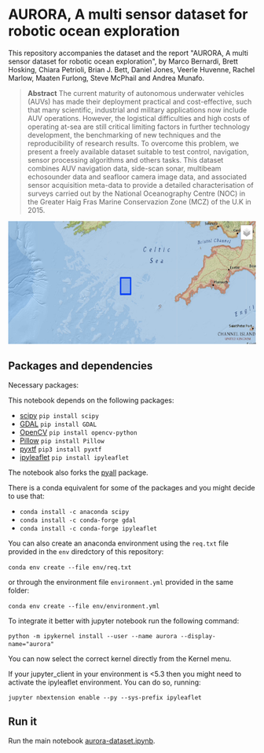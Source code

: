 # AURORA, A multi sensor dataset for robotic ocean exploration

This repository accompanies the dataset and the report "AURORA, A multi sensor dataset for robotic ocean exploration", by Marco Bernardi, Brett Hosking, Chiara Petrioli, Brian J. Bett, Daniel Jones, Veerle Huvenne, Rachel Marlow, Maaten Furlong, Steve McPhail and Andrea Munafo.

> **Abstract** The current maturity of autonomous underwater vehicles (AUVs) has made their deployment practical and cost-effective, such that many scientific, industrial and military applications now include AUV operations. However, the logistical difficulties and high costs of operating at-sea are still critical limiting factors in further technology development, the benchmarking of new techniques and the reproducibility of research results. To overcome this problem, we present a freely available dataset suitable to test control, navigation, sensor processing algorithms and others tasks. This dataset combines AUV navigation data, side-scan sonar, multibeam echosounder data and seafloor camera image data, and associated sensor acquisition meta-data to provide a detailed characterisation of surveys carried out by the National Oceanography Centre (NOC) in the Greater Haig Fras Marine Conservazion Zone (MCZ) of the U.K in 2015.


<p align="center">
<img src="haig-fras.png" width="600" height=250>
</p>



## Packages and dependencies

Necessary packages:

This notebook depends on the following packages:

- [scipy]() `pip install scipy` 
- [GDAL]() `pip install GDAL`   
- [OpenCV]() `pip install opencv-python`
- [Pillow]() `pip install Pillow`
- [pyxtf](https://github.com/oysstu/pyxtf) `pip3 install pyxtf`
- [ipyleaflet](https://ipyleaflet.readthedocs.io/en/latest/installation.html) `pip install ipyleaflet`

The notebook also forks the [pyall](https://github.com/pktrigg/pyall) package.

There is a conda equivalent for some of the packages and you might decide to use that:
- `conda install -c anaconda scipy`
- `conda install -c conda-forge gdal`
- `conda install -c conda-forge ipyleaflet`

You can also create an anaconda environment using the `req.txt` file provided in the `env` diredctory of this repository:

`conda env create --file env/req.txt`

or through the environment file `environment.yml` provided in the same folder:

`conda env create --file env/environment.yml`


To integrate it better with jupyter notebook run the following command:
```
python -m ipykernel install --user --name aurora --display-name="aurora"

```
You can now select the correct kernel directly from the Kernel menu.

If your jupyter_client in your environment is <5.3 then you might need to activate the ipyleaflet environment. You can do so, running:
```
jupyter nbextension enable --py --sys-prefix ipyleaflet
```


## Run it

Run the main notebook [aurora-dataset.ipynb](aurora-dataset.ipynb).
